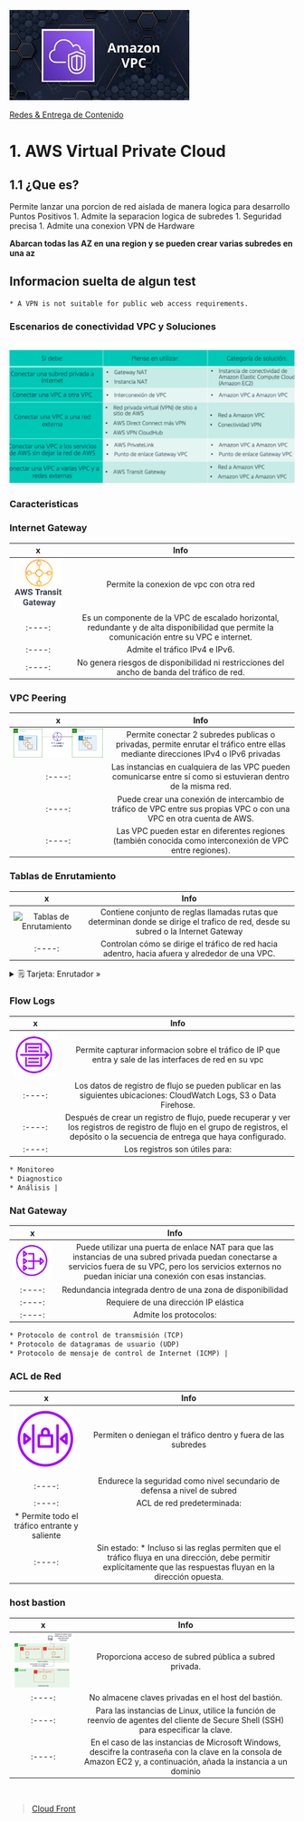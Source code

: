 ![VPC](../../00_assets/Redes%20&%20Entrega%20de%20contenidos/vpc-logo.jpeg)

[Redes & Entrega de Contenido](../../4-Redes_y_entrega_de_Contenido/)

# 1. AWS Virtual Private Cloud

## 1.1 ¿Que es?

Permite lanzar una porcion de red aislada de manera logica para desarrollo
Puntos Positivos
    1. Admite la separacion logica de subredes
    1. Seguridad precisa
    1. Admite una conexion VPN de Hardware

**Abarcan todas las AZ en una region y se pueden crear varias subredes en una az**

## Informacion suelta de algun test

    * A VPN is not suitable for public web access requirements.

### Escenarios de conectividad VPC y Soluciones

![Escenarios de conectividad](../../00_assets/Redes%20&%20Entrega%20de%20contenidos/Escenarios-vpc.png)

### Caracteristicas

### Internet Gateway

| x | Info |
|:-----:|:-----:|
| ![Internet Gateway](../../00_assets/Redes%20&%20Entrega%20de%20contenidos/transitgateway-logo.png) | Permite la conexion de vpc con otra red |
|:----:| Es un componente de la VPC de escalado horizontal, redundante y de alta disponibilidad que permite la comunicación entre su VPC e internet. |
|:----:| Admite el tráfico IPv4 e IPv6. |
|:----:| No genera riesgos de disponibilidad ni restricciones del ancho de banda del tráfico de red. |

### VPC Peering

| x | Info |
|:-----:|:-----:|
| ![VPC Peering](../../00_assets/Redes%20&%20Entrega%20de%20contenidos/vpcPeering-logo.png) | Permite conectar 2 subredes publicas o privadas, permite enrutar el tráfico entre ellas mediante direcciones IPv4 o IPv6 privadas |
|:----:| Las instancias en cualquiera de las VPC pueden comunicarse entre sí como si estuvieran dentro de la misma red.  |
|:----:| Puede crear una conexión de intercambio de tráfico de VPC entre sus propias VPC o con una VPC en otra cuenta de AWS. |
|:----:| Las VPC pueden estar en diferentes regiones (también conocida como interconexión de VPC entre regiones). |


### Tablas de Enrutamiento

| x | Info |
|:-----:|:-----:|
| ![Tablas de Enrutamiento]() | Contiene conjunto de reglas llamadas rutas que determinan donde se dirige el trafico de red, desde su subred o la Internet Gateway |
|:----:| Controlan cómo se dirige el tráfico de red hacia adentro, hacia afuera y alrededor de una VPC. |

<details>
<summary>🗒 Tarjeta: Enrutador »</summary>

| Tipos de escalado |
| ---- |
| Conecta varios segmentos de red en una red para formar una red mayor |
| Opera en las capaz 2 y 3 de OSI |

</details> 

### Flow Logs 

| x | Info |
|:-----:|:-----:|
| ![Flow Logs](../../00_assets/Redes%20&%20Entrega%20de%20contenidos/flowLogs-logo.png) | Permite capturar informacion sobre el tráfico de IP que entra y sale de las interfaces de red en su vpc |
|:----:| Los datos de registro de flujo se pueden publicar en las siguientes ubicaciones: CloudWatch Logs, S3 o Data Firehose. |
|:----:| Después de crear un registro de flujo, puede recuperar y ver los registros de registro de flujo en el grupo de registros, el depósito o la secuencia de entrega que haya configurado. |
|:----:| Los registros son útiles para:
    * Monitoreo
    * Diagnostico
    * Análisis |

### Nat Gateway 

| x | Info |
|:-----:|:-----:|
| ![Nat Gateway](../../00_assets/Redes%20&%20Entrega%20de%20contenidos/natGateway-logo.png) | Puede utilizar una puerta de enlace NAT para que las instancias de una subred privada puedan conectarse a servicios fuera de su VPC, pero los servicios externos no puedan iniciar una conexión con esas instancias. |
|:----:| Redundancia integrada dentro de una zona de disponibilidad |
|:----:| Requiere de una dirección IP elástica |
|:----:| Admite los protocolos:
    * Protocolo de control de transmisión (TCP)
    * Protocolo de datagramas de usuario (UDP)
    * Protocolo de mensaje de control de Internet (ICMP) |

### ACL de Red

| x | Info |
|:-----:|:-----:|
| ![ACL de Red](../../00_assets/Redes%20&%20Entrega%20de%20contenidos/acldeRed-logo.png) | Permiten o deniegan el tráfico dentro y fuera de las subredes |
|:----:| Endurece la seguridad como nivel secundario de defensa a nivel de subred |
|:----:| ACL de red predeterminada: 
    * Permite todo el tráfico entrante y saliente |
|:----:| Sin estado: * Incluso si las reglas permiten que el tráfico fluya en una dirección, debe permitir explícitamente que las respuestas fluyan en la dirección opuesta. |

### host bastion

| x | Info |
|:-----:|:-----:|
| ![Host Bation](../../00_assets/Redes%20&%20Entrega%20de%20contenidos/hostBation-logo.png) | Proporciona acceso de subred pública a subred privada. |
|:----:| No almacene claves privadas en el host del bastión. |
|:----:| Para las instancias de Linux, utilice la función de reenvío de agentes del cliente de Secure Shell (SSH) para especificar la clave. |
|:----:| En el caso de las instancias de Microsoft Windows, descifre la contraseña con la clave en la consola de Amazon EC2 y, a continuación, añada la instancia a un dominio |


<br/>

> [Cloud Front](../Redes_Perifericas/coludFront.md)

<br/>